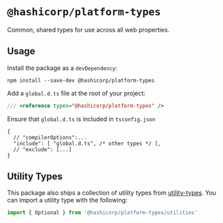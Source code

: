 # `@hashicorp/platform-types`

Common, shared types for use across all web properties.

## Usage

Install the package as a `devDependency`:

```
npm install --save-dev @hashicorp/platform-types
```

Add a `global.d.ts` file at the root of your project:

```ts
/// <reference types="@hashicorp/platform-types" />
```

Ensure that `global.d.ts` is included in `tsconfig.json`

```jsonc
{
  // "compilerOptions":...
  "include": [ "global.d.ts", /* other types */ ],
  // "exclude": [...]
}
```

## Utility Types

This package also ships a collection of utility types from [utility-types](https://github.com/piotrwitek/utility-types). You can import a utility type with the following:

```ts
import { Optional } from '@hashicorp/platform-types/utilities'
```
